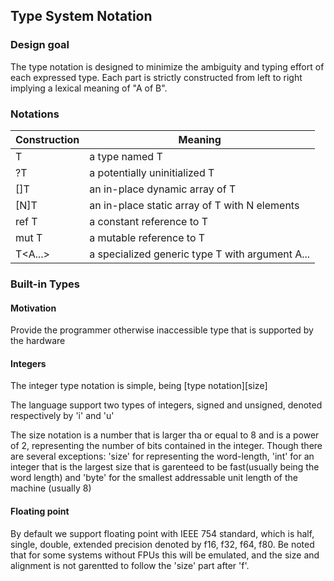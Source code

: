 ## Type System Notation

### Design goal

The type notation is designed to minimize the ambiguity and typing effort of each expressed type.
Each part is strictly constructed from left to right implying a lexical meaning of "A of B".

### Notations

| Construction | Meaning                                         |
| ------------ | ----------------------------------------------- |
| T            | a type named T                                  |
| ?T           | a potentially uninitialized T                   |
| []T          | an in-place dynamic array of T                  |
| [N]T         | an in-place static array of T with N elements   |
| ref T        | a constant reference to T                       |
| mut T        | a mutable reference to T                        |
| T<A...>      | a specialized generic type T with argument A... |

### Built-in Types
#### Motivation
Provide the programmer otherwise inaccessible type that is supported by the hardware
#### Integers
The integer type notation is simple, being \[type notation\]\[size\]

The language support two types of integers, signed and unsigned, 
denoted respectively by 'i' and 'u'

The size notation is a number that is larger tha or equal to 8 and is a power of 2,
representing the number of bits contained in the integer. Though there are several exceptions:
'size' for representing the word-length, 'int' for an integer that is the largest size
that is garenteed to be fast(usually being the word length) and 'byte' for the smallest
addressable unit length of the machine (usually 8)
#### Floating point
By default we support floating point with IEEE 754 standard, 
which is half, single, double, extended precision denoted by f16, f32, f64, f80.
Be noted that for some systems without FPUs this will be emulated, and the size and
alignment is not garentted to follow the 'size' part after 'f'.





